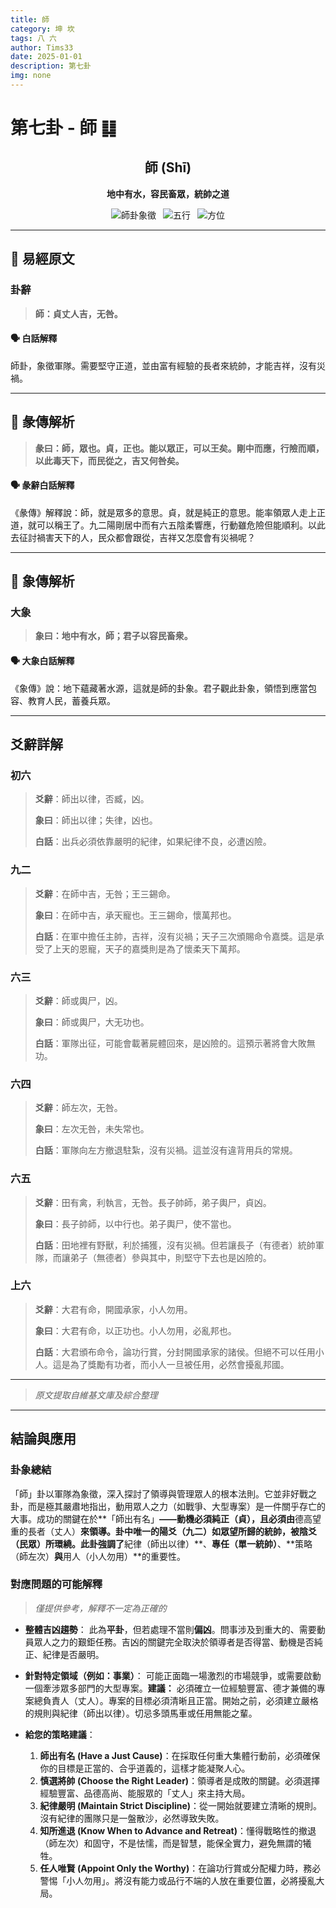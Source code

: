 ```yaml
---
title: 師
category: 坤 坎
tags: 八 六
author: Tims33
date: 2025-01-01
description: 第七卦
img: none
---
```


# 第七卦 - 師 ䷆

<div align="center">

## 師 (Shī)
**地中有水，容民畜眾，統帥之道**

</div>

<div align="center">

![師卦象徵](https://img.shields.io/badge/卦象-師-gray?style=for-the-badge)&ensp;
![五行](https://img.shields.io/badge/五行-上土下水-yellow?style=for-the-badge)&ensp;
![方位](https://img.shields.io/badge/方位-西南｜北-lightblue?style=for-the-badge)

</div>

---

## 📜 易經原文

### 卦辭

> **師：貞丈人吉，无咎。**

#### 🗣️ 白話解釋
師卦，象徵軍隊。需要堅守正道，並由富有經驗的長者來統帥，才能吉祥，沒有災禍。

---

## 📖 彖傳解析

> **彖曰：師，眾也。貞，正也。能以眾正，可以王矣。剛中而應，行險而順，以此毒天下，而民從之，吉又何咎矣。**

#### 🗣️ 彖辭白話解釋
《彖傳》解釋說：師，就是眾多的意思。貞，就是純正的意思。能率領眾人走上正道，就可以稱王了。九二陽剛居中而有六五陰柔響應，行動雖危險但能順利。以此去征討禍害天下的人，民众都會跟從，吉祥又怎麼會有災禍呢？

---

## 🎯 象傳解析

### 大象

> **象曰：地中有水，師；君子以容民畜衆。**

#### 🗣️ 大象白話解釋
《象傳》說：地下蘊藏著水源，這就是師的卦象。君子觀此卦象，領悟到應當包容、教育人民，蓄養兵眾。

---

## 爻辭詳解

### 初六

> **爻辭**：師出以律，否臧，凶。
>
> **象曰**：師出以律；失律，凶也。
>
> **白話**：出兵必須依靠嚴明的紀律，如果紀律不良，必遭凶險。

### 九二

> **爻辭**：在師中吉，无咎；王三錫命。
>
> **象曰**：在師中吉，承天寵也。王三錫命，懷萬邦也。
>
> **白話**：在軍中擔任主帥，吉祥，沒有災禍；天子三次頒賜命令嘉獎。這是承受了上天的恩寵，天子的嘉獎則是為了懷柔天下萬邦。

### 六三

> **爻辭**：師或輿尸，凶。
>
> **象曰**：師或輿尸，大无功也。
>
> **白話**：軍隊出征，可能會載著屍體回來，是凶險的。這預示著將會大敗無功。

### 六四

> **爻辭**：師左次，无咎。
>
> **象曰**：左次无咎，未失常也。
>
> **白話**：軍隊向左方撤退駐紮，沒有災禍。這並沒有違背用兵的常規。

### 六五

> **爻辭**：田有禽，利執言，无咎。長子帥師，弟子輿尸，貞凶。
>
> **象曰**：長子帥師，以中行也。弟子輿尸，使不當也。
>
> **白話**：田地裡有野獸，利於捕獲，沒有災禍。但若讓長子（有德者）統帥軍隊，而讓弟子（無德者）參與其中，則堅守下去也是凶險的。

### 上六

> **爻辭**：大君有命，開國承家，小人勿用。
>
> **象曰**：大君有命，以正功也。小人勿用，必亂邦也。
>
> **白話**：大君頒布命令，論功行賞，分封開國承家的諸侯。但絕不可以任用小人。這是為了獎勵有功者，而小人一旦被任用，必然會擾亂邦國。

---
> *原文提取自維基文庫及綜合整理*
---

## 結論與應用

### 卦象總結
「師」卦以軍隊為象徵，深入探討了領導與管理眾人的根本法則。它並非好戰之卦，而是極其嚴肅地指出，動用眾人之力（如戰爭、大型專案）是一件關乎存亡的大事。成功的關鍵在於**「師出有名」**——動機必須純正（貞），且必須由**德高望重的長者（丈人）**來領導。卦中唯一的陽爻（九二）如眾望所歸的統帥，被陰爻（民眾）所環繞。此卦強調了**紀律（師出以律）**、**專任（單一統帥）**、**策略（師左次）**與**用人（小人勿用）**的重要性。

### 對應問題的可能解釋
> *僅提供參考，解釋不一定為正確的*

* **整體吉凶趨勢**：
    此為**平卦**，但若處理不當則**偏凶**。問事涉及到重大的、需要動員眾人之力的艱鉅任務。吉凶的關鍵完全取決於領導者是否得當、動機是否純正、紀律是否嚴明。

* **針對特定領域（例如：事業）**：
    可能正面臨一場激烈的市場競爭，或需要啟動一個牽涉眾多部門的大型專案。**建議：** 必須確立一位經驗豐富、德才兼備的專案總負責人（丈人）。專案的目標必須清晰且正當。開始之前，必須建立嚴格的規則與紀律（師出以律）。切忌多頭馬車或任用無能之輩。

* **給您的策略建議**：
    1.  **師出有名 (Have a Just Cause)**：在採取任何重大集體行動前，必須確保你的目標是正當的、合乎道義的，這樣才能凝聚人心。
    2.  **慎選將帥 (Choose the Right Leader)**：領導者是成敗的關鍵。必須選擇經驗豐富、品德高尚、能服眾的「丈人」來主持大局。
    3.  **紀律嚴明 (Maintain Strict Discipline)**：從一開始就要建立清晰的規則。沒有紀律的團隊只是一盤散沙，必然導致失敗。
    4.  **知所進退 (Know When to Advance and Retreat)**：懂得戰略性的撤退（師左次）和固守，不是怯懦，而是智慧，能保全實力，避免無謂的犧牲。
    5.  **任人唯賢 (Appoint Only the Worthy)**：在論功行賞或分配權力時，務必警惕「小人勿用」。將沒有能力或品行不端的人放在重要位置，必將擾亂大局。